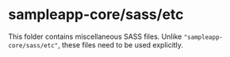 # sampleapp-core/sass/etc

This folder contains miscellaneous SASS files. Unlike `"sampleapp-core/sass/etc"`, these files
need to be used explicitly.
